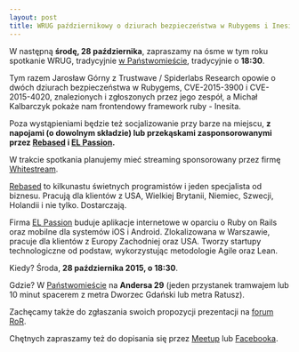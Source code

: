 ```yaml
---
layout: post
title: WRUG październikowy o dziurach bezpieczeństwa w Rubygems i Inesicie
---
```


W następną **środę, 28 października**, zapraszamy na ósme w tym roku
spotkanie WRUG, tradycyjnie [w Państwomieście](http://panstwomiasto.pl),
tradycyjnie o **18:30**.

Tym razem Jarosław Górny z Trustwave / Spiderlabs Research opowie
o dwóch dziurach bezpieczeństwa w Rubygems, CVE-2015-3900 i CVE-2015-4020,
znalezionych i zgłoszonych przez jego zespół, a Michał Kalbarczyk pokaże
nam frontendowy framework ruby - Inesita.

Poza wystąpieniami będzie też socjalizowanie przy barze na miejscu, **z
napojami (o dowolnym składzie) lub przekąskami zasponsorowanymi przez
[Rebased](http://rebased.pl) i [EL Passion](http://www.elpassion.com).**

W trakcie spotkania planujemy mieć streaming sponsorowany przez firmę
[Whitestream](http://whitestream.pl/wrug/).

[Rebased](http://rebased.pl) to kilkunastu świetnych programistów
i jeden specjalista od biznesu. Pracują dla klientów z USA, Wielkiej
Brytanii, Niemiec, Szwecji, Holandii i nie tylko. Dostarczają.

Firma [EL Passion](http://www.elpassion.com) buduje aplikacje
internetowe w oparciu o Ruby on Rails oraz mobilne dla systemów
iOS i Android. Zlokalizowana w Warszawie, pracuje dla klientów
z Europy Zachodniej oraz USA. Tworzy startupy technologiczne od
podstaw, wykorzystując metodologie Agile oraz Lean.

Kiedy? Środa, **28 października 2015, o 18:30**.

Gdzie? W [Państwomieście](http://panstwomiasto.pl) na
**Andersa 29** (jeden przystanek tramwajem lub 10 minut
spacerem z metra Dworzec Gdański lub metra Ratusz).

Zachęcamy także do zgłaszania swoich propozycji prezentacji na
[forum RoR](http://forum.rubyonrails.pl/t/wrug-pazdziernikowy-28-10-2015/10776).

Chętnych zapraszamy też do dopisania się przez
[Meetup](http://www.meetup.com/Warsaw-Ruby-Users-Group-WRUG/events/226167517/)
lub [Facebooka](https://www.facebook.com/events/1642101426071890/).
